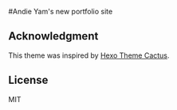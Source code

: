 #Andie Yam's new portfolio site

## Acknowledgment

This theme was inspired by [Hexo Theme Cactus](https://github.com/probberechts/hexo-theme-cactus).

## License

MIT

